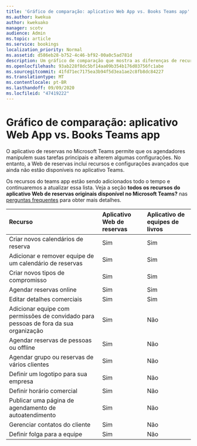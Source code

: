 ```yaml
---
title: 'Gráfico de comparação: aplicativo Web App vs. Books Teams app'
ms.author: kwekua
author: kwekuako
manager: scotv
audience: Admin
ms.topic: article
ms.service: bookings
localization_priority: Normal
ms.assetid: d586eb28-b752-4c46-bf92-00a0c5ad781d
description: Um gráfico de comparação que mostra as diferenças de recursos entre o aplicativo Web de livros e o aplicativo de equipes de livros.
ms.openlocfilehash: 93ab228f8dc5bf14aa09b354b176d03756fc1abe
ms.sourcegitcommit: 41fd71ec7175ea3b94f5d3ea1ae2c8fb8dc84227
ms.translationtype: MT
ms.contentlocale: pt-BR
ms.lasthandoff: 09/09/2020
ms.locfileid: "47419222"
---
```

# <a name="comparison-chart-bookings-web-app-vs-bookings-teams-app"></a>Gráfico de comparação: aplicativo Web App vs. Books Teams app

O aplicativo de reservas no Microsoft Teams permite que os agendadores manipulem suas tarefas principais e alterem algumas configurações. No entanto, a Web de reservas inclui recursos e configurações avançados que ainda não estão disponíveis no aplicativo Teams.

Os recursos do teams app estão sendo adicionados todo o tempo e continuaremos a atualizar essa lista. Veja a seção **todos os recursos do aplicativo Web de reservas originais disponível no Microsoft Teams?** nas [perguntas frequentes](bookings-faq.md) para obter mais detalhes.

| Recurso | Aplicativo Web de reservas | Aplicativo de equipes de livros |
|:---|:---|:---|
| Criar novos calendários de reserva | Sim | Sim |
| Adicionar e remover equipe de um calendário de reservas | Sim | Sim |
| Criar novos tipos de compromisso | Sim | Sim |
| Agendar reservas online | Sim | Sim |
| Editar detalhes comerciais | Sim | Sim |
| Adicionar equipe com permissões de convidado para pessoas de fora da sua organização | Sim | Não |
| Agendar reservas de pessoas ou offline | Sim | Não |
| Agendar grupo ou reservas de vários clientes | Sim | Não |
| Definir um logotipo para sua empresa | Sim | Não |
| Definir horário comercial | Sim | Não |
| Publicar uma página de agendamento de autoatendimento | Sim | Não |
| Gerenciar contatos do cliente | Sim | Não |
| Definir folga para a equipe | Sim | Não |
